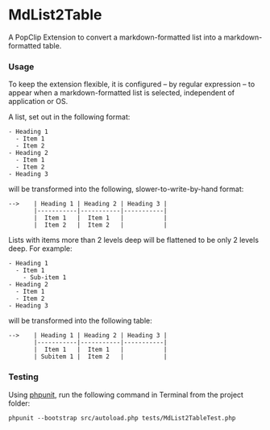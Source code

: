 MdList2Table
============

A PopClip Extension to convert a markdown-formatted list into a markdown-formatted table.

### Usage

To keep the extension flexible, it is configured – by regular expression – to appear when a markdown-formatted list is selected, independent of application or OS.

A list, set out in the following format:

	- Heading 1
	  - Item 1
	  - Item 2
	- Heading 2
	  - Item 1
	  - Item 2
	- Heading 3

will be transformed into the following, slower-to-write-by-hand format:

```
-->    | Heading 1 | Heading 2 | Heading 3 |
       |-----------|-----------|-----------|
       |  Item 1   |  Item 1   |           |
       |  Item 2   |  Item 2   |           |
```

Lists with items more than 2 levels deep will be flattened to be only 2 levels deep. For example:

	- Heading 1
	  - Item 1
	    - Sub-item 1
	- Heading 2
	  - Item 1
	  - Item 2
	- Heading 3

will be transformed into the following table:

```
-->    | Heading 1 | Heading 2 | Heading 3 |
       |-----------|-----------|-----------|
       |  Item 1   |  Item 1   |           |
       | Subitem 1 |  Item 2   |           |
```

### Testing

Using [phpunit][ref1], run the following command in Terminal from the project folder:

	phpunit --bootstrap src/autoload.php tests/MdList2TableTest.php

[ref1]: https://phpunit.de